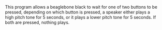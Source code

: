 This program allows a beaglebone black to wait for one of two buttons to be pressed, depending on which button is pressed, a speaker either plays a high pitch tone for 5 seconds, or it plays a lower pitch tone for 5 seconds. If both are pressed, nothing plays.
